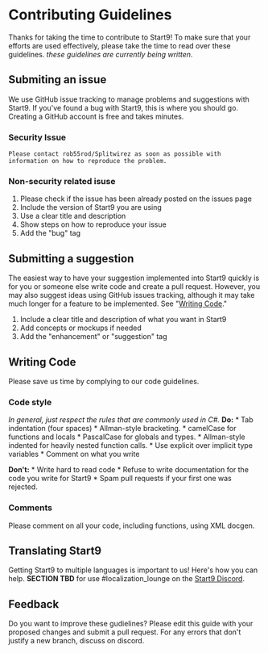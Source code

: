 # Contributing Guidelines
Thanks for taking the time to contribute to Start9! To make sure that your efforts are used effectively, please take the time to read over these guidelines.
*these guidelines are currently being written.*

## Submiting an issue
We use GitHub issue tracking to manage problems and suggestions with Start9. If you've found a bug with Start9, this is where you should go. Creating a GitHub account is free and takes minutes. 
### Security Issue
	Please contact rob55rod/Splitwirez as soon as possible with information on how to reproduce the problem.

### Non-security related isuse
1. Please check if the issue has been already posted on the issues page
3. Include the version of Start9 you are using
4. Use a clear title and description
5. Show steps on how to reproduce your issue
6. Add the "bug" tag

## Submitting a suggestion
The easiest way to have your suggestion implemented into Start9 quickly is for you or someone else write code and create a pull request. However, you may also suggest ideas using GitHub issues tracking, although it may take much longer for a feature to be implemented. See "[Writing Code](##writing-code)."
1. Include a clear title and description of what you want in Start9
2. Add concepts or mockups if needed
3. Add the "enhancement" or "suggestion" tag

## Writing Code
Please save us time by complying to our code guidelines.
### Code style
*In general, just respect the rules that are commonly used in C#.*
**Do:**
	* Tab indentation (four spaces)
	* Allman-style bracketing.
	* camelCase for functions and locals
	* PascalCase for globals and types.
	* Allman-style indented for heavily nested function calls.
	* Use explicit over implicit type variables
	* Comment on what you write

**Don't:**
	* Write hard to read code
	* Refuse to write documentation for the code you write for Start9
	* Spam pull requests if your first one was rejected.

### Comments
Please comment on all your code, including functions, using XML docgen.

## Translating Start9
Getting Start9 to multiple languages is important to us! Here's how you can help.
**SECTION TBD** for use #localization_lounge on the [Start9 Discord](https://discord.gg/6cpvxBS).

## Feedback
Do you want to improve these gudielines? Please edit this guide with your proposed changes and submit a pull request. For any errors that don't justify a new branch, discuss on discord.
